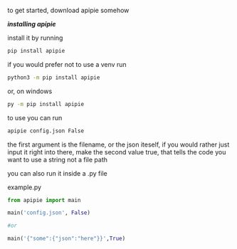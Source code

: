 to get started, download apipie somehow

***installing apipie***

install it by running
```bash
pip install apipie
```

if you would prefer not to use a venv run 

```bash
python3 -m pip install apipie
```

or, on windows

```bash
py -m pip install apipie
```

to use you can run

```bash
apipie config.json False
```

the first argument is the filename, or the json iteself, if you would rather just input it right into there, make the second value true, that tells the code you want to use a string not a file path

you can also run it inside a .py file

example.py
```python
from apipie import main

main('config.json', False)

#or

main('{"some":{"json":"here"}}',True)
```